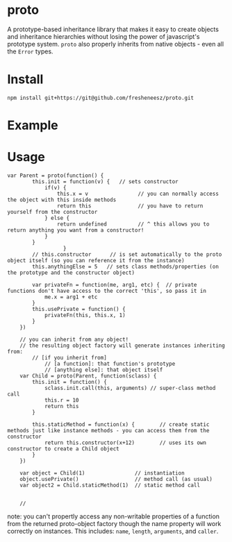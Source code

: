 proto
=====

A prototype-based inheritance library that makes it easy to create objects and inheritance hierarchies without losing the
power of javascript's prototype system. `proto` also properly inherits from native objects - even all the `Error` types.

Install
=======

```
npm install git+https://git@github.com/fresheneesz/proto.git
```

Example
=======

Usage
=====

```
var Parent = proto(function() {
        this.init = function(v) {   // sets constructor
            if(v) {
                this.x = v                // you can normally access the object with this inside methods
                return this               // you have to return yourself from the constructor
            } else {
                return undefined          // ^ this allows you to return anything you want from a constructor!
            }
        }
                  }
        // this.constructor      // is set automatically to the proto object itself (so you can reference it from the instance)
        this.anythingElse = 5   // sets class methods/properties (on the prototype and the constructor object)

        var privateFn = function(me, arg1, etc) {  // private functions don't have access to the correct 'this', so pass it in
            me.x = arg1 + etc
        }
        this.usePrivate = function() {
            privateFn(this, this.x, 1)
        }
    })

    // you can inherit from any object!
    // the resulting object factory will generate instances inheriting from:
        // [if you inherit from]
            // [a function]: that function's prototype
            // [anything else]: that object itself
    var Child = proto(Parent, function(sclass) {
        this.init = function() {
            sclass.init.call(this, arguments) // super-class method call
            this.r = 10
            return this
        }

        this.staticMethod = function(x) {        // create static methods just like instance methods - you can access them from the constructor
            return this.constructor(x+12)        // uses its own constructor to create a Child object
        }
    })

    var object = Child(1)                // instantiation
    object.usePrivate()                  // method call (as usual)
    var object2 = Child.staticMethod(1)  // static method call


    //
 ```

 note: you can't propertly access any non-writable properties of a function from the returned proto-object factory
 though the name property will work correctly on instances. This includes: `name`, `length`, `arguments`, and `caller`.